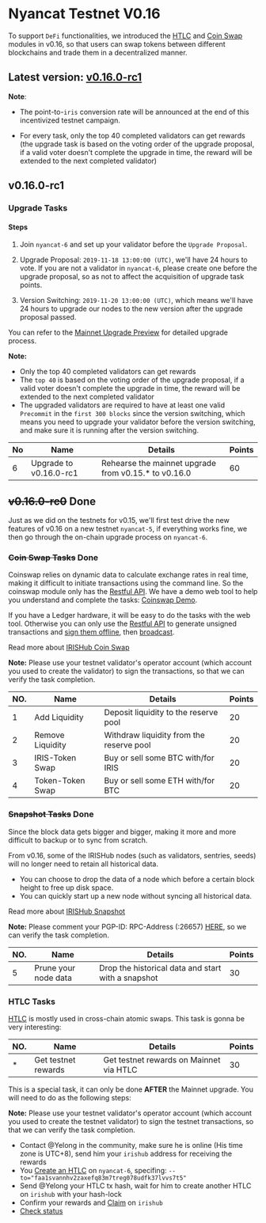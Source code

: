 # Nyancat Testnet V0.16

To support `DeFi` functionalities, we introduced the [HTLC](https://stage.irisnet.org/docs/features/htlc.html) and [Coin Swap](https://stage.irisnet.org/docs/features/coinswap.html) modules in v0.16, so that users can swap tokens between different blockchains and trade them in a decentralized manner.

## Latest version: [v0.16.0-rc1](https://github.com/irisnet/irishub/releases/tag/v0.16.0-rc1)

**Note**:

- The point-to-`iris` conversion rate will be announced at the end of this incentivized testnet campaign.

- For every task, only the top 40 completed validators can get rewards (the upgrade task is based on the voting order of the upgrade proposal, if a valid voter doesn't complete the upgrade in time, the reward will be extended to the next completed validator)

## v0.16.0-rc1

### Upgrade Tasks

#### Steps

1. Join `nyancat-6` and set up your validator before the `Upgrade Proposal`.

2. Upgrade Proposal: `2019-11-18 13:00:00 (UTC)`, we'll have 24 hours to vote. If you are not a validator in `nyancat-6`, please create one before the upgrade proposal, so as not to affect the acquisition of upgrade task points.

3. Version Switching: `2019-11-20 13:00:00 (UTC)`, which means we'll have 24 hours to upgrade our nodes to the new version after the upgrade proposal passed.

You can refer to the [Mainnet Upgrade Preview](https://github.com/irisnet/mainnet/blob/master/upgrade/v0.16.0.md) for detailed upgrade process.

**Note:**

- Only the top 40 completed validators can get rewards
- The `top 40` is based on the voting order of the upgrade proposal, if a valid voter doesn't complete the upgrade in time, the reward will be extended to the next completed validator
- The upgraded validators are required to have at least one valid `Precommit` in the `first 300 blocks` since the version switching, which means you need to upgrade your validator before the version switching, and make sure it is running after the version switching.

| No  | Name                   | Details                                               | Points |
| --- | ---------------------- | ----------------------------------------------------- | ------ |
| 6   | Upgrade to v0.16.0-rc1 | Rehearse the mainnet upgrade from v0.15.\* to v0.16.0 | 60     |

## ~~v0.16.0-rc0~~ Done

Just as we did on the testnets for v0.15, we'll first test drive the new features of v0.16 on a new testnet `nyancat-5`, if everything works fine, we then go through the on-chain upgrade process on `nyancat-6`.

### ~~Coin Swap Tasks~~ Done

Coinswap relies on dynamic data to calculate exchange rates in real time, making it difficult to initiate transactions using the command line. So the coinswap module only has the [Restful API](https://lcd.nyancat.irisnet.org/swagger-ui/#/CoinSwap). We have a demo web tool to help you understand and complete the tasks: [Coinswap Demo](https://coinswap.nyancat.irisnet.org/).

If you have a Ledger hardware, it will be easy to do the tasks with the web tool. Otherwise you can only use the [Restful API](https://lcd.nyancat.irisnet.org/swagger-ui/#/CoinSwap) to generate unsigned transactions and [sign them offline](https://stage.irisnet.org/docs/cli-client/tx.html#iriscli-tx-sign), then [broadcast](https://stage.irisnet.org/docs/cli-client/tx.html#iriscli-tx-broadcast).

Read more about [IRISHub Coin Swap](https://stage.irisnet.org/docs/features/coinswap.html)

**Note:** Please use your testnet validator's operator account (which account you used to create the validator) to sign the transactions, so that we can verify the task completion.

| NO. | Name             | Details                                  | Points |
| --- | ---------------- | ---------------------------------------- | ------ |
| 1   | Add Liquidity    | Deposit liquidity to the reserve pool    | 20     |
| 2   | Remove Liquidity | Withdraw liquidity from the reserve pool | 20     |
| 3   | IRIS-Token Swap  | Buy or sell some BTC with/for IRIS       | 20     |
| 4   | Token-Token Swap | Buy or sell some ETH with/for BTC        | 20     |

### ~~Snapshot Tasks~~ Done

Since the block data gets bigger and bigger, making it more and more difficult to backup or to sync from scratch.

From v0.16, some of the IRISHub nodes (such as validators, sentries, seeds) will no longer need to retain all historical data.

- You can choose to drop the data of a node which before a certain block height to free up disk space.
- You can quickly start up a new node without syncing all historical data.

Read more about [IRISHub Snapshot](https://stage.irisnet.org/docs/daemon/snapshot.html)

**Note:** Please comment your PGP-ID: RPC-Address (:26657) [HERE](https://github.com/irisnet/testnets/issues/406), so we can verify the task completion.

| NO. | Name                 | Details                                            | Points |
| --- | -------------------- | -------------------------------------------------- | ------ |
| 5   | Prune your node data | Drop the historical data and start with a snapshot | 30     |

### HTLC Tasks

[HTLC](https://stage.irisnet.org/docs/features/htlc.html) is mostly used in cross-chain atomic swaps. This task is gonna be very interesting:

| NO. | Name                | Details                                 | Points |
| --- | ------------------- | --------------------------------------- | ------ |
| \*  | Get testnet rewards | Get testnet rewards on Mainnet via HTLC | 30     |

This is a special task, it can only be done **AFTER** the Mainnet upgrade. You will need to do as the following steps:

**Note:** Please use your testnet validator's operator account (which account you used to create the testnet validator) to sign the testnet transactions, so that we can verify the task completion.

- Contact @Yelong in the community, make sure he is online (His time zone is UTC+8), send him your `irishub` address for receiving the rewards
- You [Create an HTLC](https://stage.irisnet.org/docs/cli-client/htlc.html#iriscli-htlc-create) on `nyancat-6`, specifing: `--to="faa1svannhv2zaxefq83m7treg078udfk37lvvs7t5"`
- Send @Yelong your HTLC tx hash, wait for him to create another HTLC on `irishub` with your hash-lock
- Confirm your rewards and [Claim](https://stage.irisnet.org/docs/cli-client/htlc.html#iriscli-htlc-claim) on `irishub`
- [Check status](https://stage.irisnet.org/docs/cli-client/htlc.html#iriscli-htlc-query-htlc)
